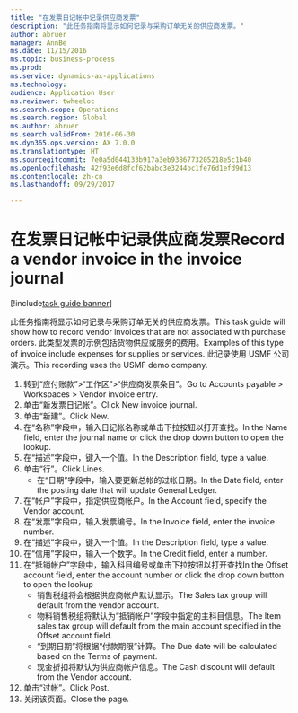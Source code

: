 ```yaml
--- 
title: "在发票日记帐中记录供应商发票"
description: "此任务指南将显示如何记录与采购订单无关的供应商发票。"
author: abruer
manager: AnnBe
ms.date: 11/15/2016
ms.topic: business-process
ms.prod: 
ms.service: dynamics-ax-applications
ms.technology: 
audience: Application User
ms.reviewer: twheeloc
ms.search.scope: Operations
ms.search.region: Global
ms.author: abruer
ms.search.validFrom: 2016-06-30
ms.dyn365.ops.version: AX 7.0.0
ms.translationtype: HT
ms.sourcegitcommit: 7e0a5d044133b917a3eb9386773205218e5c1b40
ms.openlocfilehash: 42f93e6d8fcf62babc3e3244bc1fe76d1efd9d13
ms.contentlocale: zh-cn
ms.lasthandoff: 09/29/2017

---
```

# <a name="record-a-vendor-invoice-in-the-invoice-journal"></a><span data-ttu-id="14a46-103">在发票日记帐中记录供应商发票</span><span class="sxs-lookup"><span data-stu-id="14a46-103">Record a vendor invoice in the invoice journal</span></span>

[!include[task guide banner](../../includes/task-guide-banner.md)]

<span data-ttu-id="14a46-104">此任务指南将显示如何记录与采购订单无关的供应商发票。</span><span class="sxs-lookup"><span data-stu-id="14a46-104">This task guide will show how to record vendor invoices that are not associated with purchase orders.</span></span> <span data-ttu-id="14a46-105">此类型发票的示例包括货物供应或服务的费用。</span><span class="sxs-lookup"><span data-stu-id="14a46-105">Examples of this type of invoice include expenses for supplies or services.</span></span>  <span data-ttu-id="14a46-106">此记录使用 USMF 公司演示。</span><span class="sxs-lookup"><span data-stu-id="14a46-106">This recording uses the USMF demo company.</span></span>

1. <span data-ttu-id="14a46-107">转到“应付账款”>“工作区”>“供应商发票条目”。</span><span class="sxs-lookup"><span data-stu-id="14a46-107">Go to Accounts payable > Workspaces > Vendor invoice entry.</span></span>
2. <span data-ttu-id="14a46-108">单击“新发票日记帐”。</span><span class="sxs-lookup"><span data-stu-id="14a46-108">Click New invoice journal.</span></span>
3. <span data-ttu-id="14a46-109">单击“新建”。</span><span class="sxs-lookup"><span data-stu-id="14a46-109">Click New.</span></span>
4. <span data-ttu-id="14a46-110">在“名称”字段中，输入日记帐名称或单击下拉按钮以打开查找。</span><span class="sxs-lookup"><span data-stu-id="14a46-110">In the Name field, enter the journal name or click the drop down button to open the lookup.</span></span>
5. <span data-ttu-id="14a46-111">在“描述”字段中，键入一个值。</span><span class="sxs-lookup"><span data-stu-id="14a46-111">In the Description field, type a value.</span></span>
6. <span data-ttu-id="14a46-112">单击“行”。</span><span class="sxs-lookup"><span data-stu-id="14a46-112">Click Lines.</span></span>
    * <span data-ttu-id="14a46-113">在“日期”字段中，输入要更新总帐的过帐日期。</span><span class="sxs-lookup"><span data-stu-id="14a46-113">In the Date field, enter the posting date that will update General Ledger.</span></span>  
7. <span data-ttu-id="14a46-114">在“帐户”字段中，指定供应商帐户。</span><span class="sxs-lookup"><span data-stu-id="14a46-114">In the Account field, specify the Vendor account.</span></span>
8. <span data-ttu-id="14a46-115">在“发票”字段中，输入发票编号。</span><span class="sxs-lookup"><span data-stu-id="14a46-115">In the Invoice field, enter the invoice number.</span></span>
9. <span data-ttu-id="14a46-116">在“描述”字段中，键入一个值。</span><span class="sxs-lookup"><span data-stu-id="14a46-116">In the Description field, type a value.</span></span>
10. <span data-ttu-id="14a46-117">在“信用”字段中，输入一个数字。</span><span class="sxs-lookup"><span data-stu-id="14a46-117">In the Credit field, enter a number.</span></span>
11. <span data-ttu-id="14a46-118">在“抵销帐户”字段中，输入科目编号或单击下拉按钮以打开查找</span><span class="sxs-lookup"><span data-stu-id="14a46-118">In the Offset account field, enter the account number or click the drop down button to open the lookup</span></span>
    * <span data-ttu-id="14a46-119">销售税组将会根据供应商帐户默认显示。</span><span class="sxs-lookup"><span data-stu-id="14a46-119">The Sales tax group will default from the vendor account.</span></span>  
    * <span data-ttu-id="14a46-120">物料销售税组将默认为“抵销帐户”字段中指定的主科目信息。</span><span class="sxs-lookup"><span data-stu-id="14a46-120">The Item sales tax group will default from the main account specified in the Offset account field.</span></span>  
    * <span data-ttu-id="14a46-121">“到期日期”将根据“付款期限”计算。</span><span class="sxs-lookup"><span data-stu-id="14a46-121">The Due date will be calculated based on the Terms of payment.</span></span>  
    * <span data-ttu-id="14a46-122">现金折扣将默认为供应商帐户信息。</span><span class="sxs-lookup"><span data-stu-id="14a46-122">The Cash discount will default from the Vendor account.</span></span>  
12. <span data-ttu-id="14a46-123">单击“过帐”。</span><span class="sxs-lookup"><span data-stu-id="14a46-123">Click Post.</span></span>
13. <span data-ttu-id="14a46-124">关闭该页面。</span><span class="sxs-lookup"><span data-stu-id="14a46-124">Close the page.</span></span>


